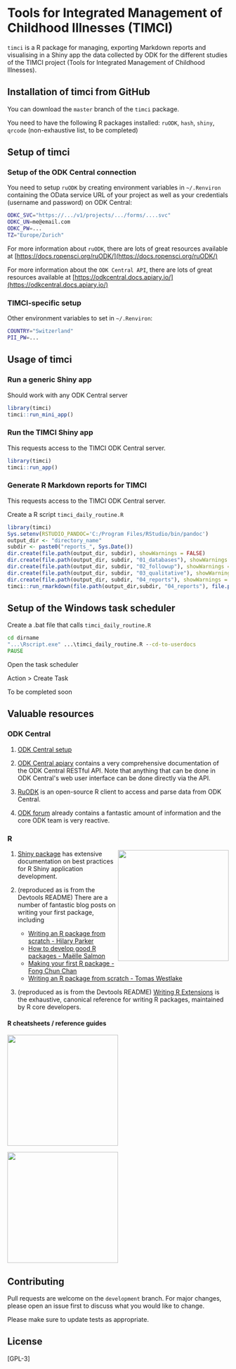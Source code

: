 # Tools for Integrated Management of Childhood Illnesses (TIMCI)

`timci` is a R package for managing, exporting Markdown reports and visualising in a Shiny app the data collected by ODK for the different studies of the TIMCI project (Tools for Integrated Management of Childhood Illnesses).

## Installation of timci from GitHub
You can download the `master` branch of the `timci` package.

You need to have the following R packages installed: `ruODK`, `hash`, `shiny`, `qrcode` (non-exhaustive list, to be completed)

## Setup of timci 

### Setup of the ODK Central connection
You need to setup `ruODK` by creating environment variables in `~/.Renviron` containing the OData service URL of your project as well as your credentials (username and password) on ODK Central:
```bash
ODKC_SVC="https://.../v1/projects/.../forms/....svc"
ODKC_UN=me@email.com
ODKC_PW=...
TZ="Europe/Zurich"
```
For more information about `ruODK`, there are lots of great resources available at [https://docs.ropensci.org/ruODK/](https://docs.ropensci.org/ruODK/)

For more information about the `ODK Central API`, there are lots of great resources available at [https://odkcentral.docs.apiary.io/](https://odkcentral.docs.apiary.io/)

### TIMCI-specific setup
Other environment variables to set in `~/.Renviron`:
```bash
COUNTRY="Switzerland"
PII_PW=...
```
## Usage of timci

### Run a generic Shiny app 
Should work with any ODK Central server
```R
library(timci)
timci::run_mini_app()
```
### Run the TIMCI Shiny app
This requests access to the TIMCI ODK Central server.
```R
library(timci)
timci::run_app()
```

### Generate R Markdown reports for TIMCI
This requests access to the TIMCI ODK Central server.

Create a R script `timci_daily_routine.R`

```R
library(timci)
Sys.setenv(RSTUDIO_PANDOC='C:/Program Files/RStudio/bin/pandoc')
output_dir <- "directory_name"
subdir <- paste0("reports_", Sys.Date())
dir.create(file.path(output_dir, subdir), showWarnings = FALSE)
dir.create(file.path(output_dir, subdir, "01_databases"), showWarnings = FALSE)
dir.create(file.path(output_dir, subdir, "02_followup"), showWarnings = FALSE)
dir.create(file.path(output_dir, subdir, "03_qualitative"), showWarnings = FALSE)
dir.create(file.path(output_dir, subdir, "04_reports"), showWarnings = FALSE)
timci::run_rmarkdown(file.path(output_dir,subdir, "04_reports"), file.path(output_dir, subdir, "participants.zip"), file.path(output_dir, subdir, "01_databases"), file.path(output_dir, subdir, "02_followup"), file.path(output_dir, subdir, "03_qualitative")
```
## Setup of the Windows task scheduler
Create a .bat file that calls `timci_daily_routine.R`
```bat
cd dirname
"...\Rscript.exe" ...\timci_daily_routine.R --cd-to-userdocs
PAUSE
```

Open the task scheduler

Action > Create Task

To be completed soon

## Valuable resources

### ODK Central

1. [ODK Central setup](https://docs.getodk.org/central-setup/)

2. [ODK Central apiary](https://odkcentral.docs.apiary.io/) contains a very comprehensive documentation of the ODK Central RESTful API. Note that anything that can be done in ODK Central's web user interface can be done directly via the API.

3. [RuODK](https://docs.ropensci.org/ruODK/) is an open-source R client to access and parse data from ODK Central.

4. [ODK forum](https://forum.getodk.org/) already contains a fantastic amount of information and the core ODK team is very reactive.

### R

<a href="https://shiny.rstudio.com/articles/"><img src="http://r-pkgs.org/images/cover.png" height="252" align = "right"/></a>

1. [Shiny package](https://shiny.rstudio.com/articles/) has extensive documentation on best practices for R Shiny application development.

2. (reproduced as is from the Devtools README) There are a number of fantastic blog posts on writing your first package, including
   - [Writing an R package from scratch - Hilary Parker](https://hilaryparker.com/2014/04/29/writing-an-r-package-from-scratch/)
   - [How to develop good R packages - Maëlle Salmon](http://www.masalmon.eu/2017/12/11/goodrpackages/)
   - [Making your first R package - Fong Chun Chan](http://tinyheero.github.io/jekyll/update/2015/07/26/making-your-first-R-package.html)
   - [Writing an R package from scratch - Tomas Westlake](https://r-mageddon.netlify.com/post/writing-an-r-package-from-scratch/)

3. (reproduced as is from the Devtools README) [Writing R Extensions](https://cran.r-project.org/doc/manuals/r-release/R-exts.html) is
   the exhaustive, canonical reference for writing R packages, maintained by R core developers.

#### R cheatsheets / reference guides
<a href="https://rawgit.com/rstudio/cheatsheets/master/package-development.pdf"><img src="https://raw.githubusercontent.com/batpigandme/cheatsheets/1c942c36846559b3e8efbd40d023bc351aeed6ba/pngs/thumbnails/package-development-thumbs.png" height="252"/></a>

<a href="https://www.rstudio.com/wp-content/uploads/2015/03/rmarkdown-reference.pdf"><img src="https://www.rstudio.com/wp-content/uploads/2015/03/rmarkdown-reference-guide.png" height="252"/></a>

## Contributing
Pull requests are welcome on the `development` branch. For major changes, please open an issue first to discuss what you would like to change.

Please make sure to update tests as appropriate.

## License
[GPL-3]
